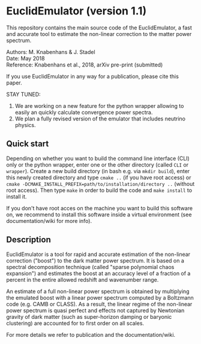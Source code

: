 # EuclidEmulator (version 1.1)
This repository contains the main source code of the EuclidEmulator, a fast and accurate tool to estimate the non-linear correction to the matter power spectrum.

Authors:   M. Knabenhans & J. Stadel<br/>
Date:      May 2018<br/>
Reference: Knabenhans et al., 2018, arXiv pre-print (submitted)<br/>

If you use EuclidEmulator in any way for a publication, please cite this paper.

STAY TUNED:
1) We are working on a new feature for the python wrapper allowing to easily an quickly calculate convergence power spectra.
2) We plan a fully revised version of the emulator that includes neutrino physics.

## Quick start
Depending on whether you want to build the command line interface (CLI) only or the python wrapper, enter one or the other directory (called `CLI` or `wrapper`). Create a new build directory (in bash e.g. via `mkdir build`), enter this newly created directory and type `cmake ..` (if you have root access) or `cmake -DCMAKE_INSTALL_PREFIX=path/to/installation/directory ..` (without root access). Then type `make` in order to build the code and `make install` to install it.

If you don't have root acces on the machine you want to build this software on, we recommend to install this software inside a virtual environment (see documentation/wiki for more info).

## Description
EuclidEmulator is a tool for rapid and accurate estimation of the
non-linear correction ("boost") to the dark matter power spectrum.
It is based on a spectral decomposition technique (called "sparse
polynomial chaos expansion") and estimates the boost at an accuracy
level of a fraction of a percent in the entire allowed redshift and
wavenumber range.

An estimate of a full non-linear power spectrum is obtained by
multiplying the emulated boost with a linear power spectrum computed
by a Boltzmann code (e.g. CAMB or CLASS). As a result, the linear
regime of the non-linear power spectrum is quasi perfect and effects
not captured by Newtonian gravity of dark matter (such as super-horizon
damping or baryonic clustering) are accounted for to first order on
all scales.

For more details we refer to publication and the documentation/wiki.
